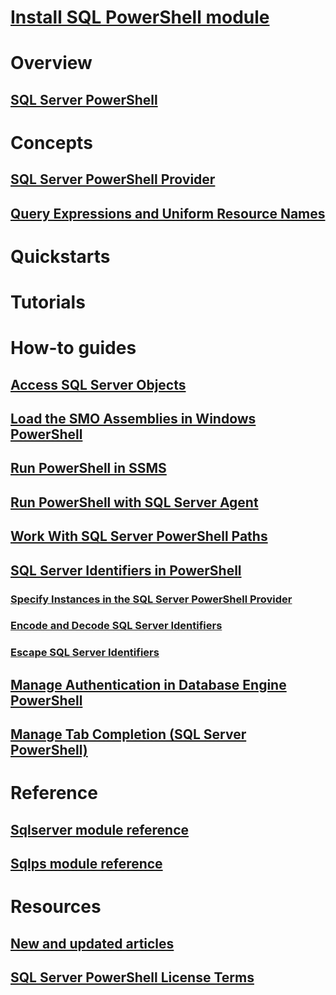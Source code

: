 # [Install SQL PowerShell module](download-sql-server-ps-module.md)
# Overview
## [SQL Server PowerShell](sql-server-powershell.md) 
# Concepts
## [SQL Server PowerShell Provider](sql-server-powershell-provider.md)  
## [Query Expressions and Uniform Resource Names](query-expressions-and-uniform-resource-names.md)  
# Quickstarts
# Tutorials
# How-to guides
## [Access SQL Server Objects](navigate-sql-server-powershell-paths.md)  
## [Load the SMO Assemblies in Windows PowerShell](load-the-smo-assemblies-in-windows-powershell.md)  
## [Run PowerShell in SSMS](run-windows-powershell-from-sql-server-management-studio.md)  
## [Run PowerShell with SQL Server Agent](run-windows-powershell-steps-in-sql-server-agent.md)  
## [Work With SQL Server PowerShell Paths](work-with-sql-server-powershell-paths.md)  
## [SQL Server Identifiers in PowerShell](sql-server-identifiers-in-powershell.md)  
### [Specify Instances in the SQL Server PowerShell Provider](specify-instances-in-the-sql-server-powershell-provider.md)  
### [Encode and Decode SQL Server Identifiers](encode-and-decode-sql-server-identifiers.md)  
### [Escape SQL Server Identifiers](escape-sql-server-identifiers.md)  
## [Manage Authentication in Database Engine PowerShell](manage-authentication-in-database-engine-powershell.md)  
## [Manage Tab Completion (SQL Server PowerShell)](manage-tab-completion-sql-server-powershell.md)  
# Reference
## [Sqlserver module reference](https://docs.microsoft.com/powershell/module/sqlserver/?toc=/sql/powershell/toc.json)
## [Sqlps module reference](https://docs.microsoft.com/powershell/module/sqlps/?toc=/sql/powershell/toc.json)
# Resources
## [New and updated articles](new-updated-powershell.md)
## [SQL Server PowerShell License Terms](sql-server-powershell-license-terms.md)  